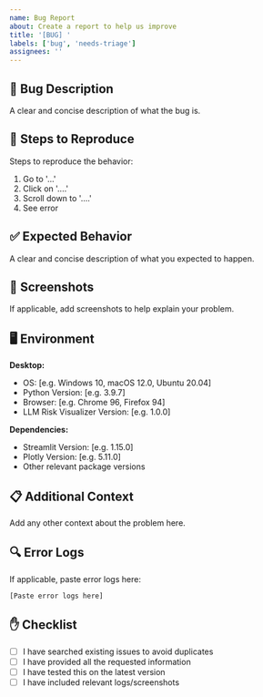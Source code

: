 ```yaml
---
name: Bug Report
about: Create a report to help us improve
title: '[BUG] '
labels: ['bug', 'needs-triage']
assignees: ''
---
```


## 🐛 Bug Description
A clear and concise description of what the bug is.

## 🔄 Steps to Reproduce
Steps to reproduce the behavior:
1. Go to '...'
2. Click on '....'
3. Scroll down to '....'
4. See error

## ✅ Expected Behavior
A clear and concise description of what you expected to happen.

## 📸 Screenshots
If applicable, add screenshots to help explain your problem.

## 🖥️ Environment
**Desktop:**
- OS: [e.g. Windows 10, macOS 12.0, Ubuntu 20.04]
- Python Version: [e.g. 3.9.7]
- Browser: [e.g. Chrome 96, Firefox 94]
- LLM Risk Visualizer Version: [e.g. 1.0.0]

**Dependencies:**
- Streamlit Version: [e.g. 1.15.0]
- Plotly Version: [e.g. 5.11.0]
- Other relevant package versions

## 📋 Additional Context
Add any other context about the problem here.

## 🔍 Error Logs
If applicable, paste error logs here:
```
[Paste error logs here]
```

## ✋ Checklist
- [ ] I have searched existing issues to avoid duplicates
- [ ] I have provided all the requested information
- [ ] I have tested this on the latest version
- [ ] I have included relevant logs/screenshots